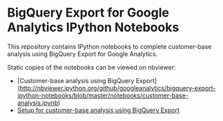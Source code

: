 BigQuery Export for Google Analytics IPython Notebooks
=========================================

This repository contains IPython notebooks to complete customer-base analysis using BigQuery Export for Google Analytics.

Static copies of the notebooks can be viewed on nbviewer:
* [Customer-base analysis using BigQuery Export] (http://nbviewer.ipython.org/github/googleanalytics/bigquery-export-ipython-notebooks/blob/master/notebooks/customer-base-analysis.ipynb)
* [Setup for customer-base analysis using BigQuery Export](http://nbviewer.ipython.org/github/googleanalytics/bigquery-export-ipython-notebooks/blob/master/notebooks/setup.ipynb)
